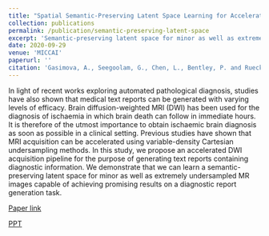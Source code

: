 ```yaml
---
title: "Spatial Semantic-Preserving Latent Space Learning for Accelerated DWI Diagnostic Report Generation"
collection: publications
permalink: /publication/semantic-preserving-latent-space
excerpt: 'Semantic-preserving latent space for minor as well as extremely undersampled MR images capable of achieving promising results on a diagnostic report generation task.'
date: 2020-09-29
venue: 'MICCAI'
paperurl: ''
citation: 'Gasimova, A., Seegoolam, G., Chen, L., Bentley, P. and Rueckert, D., 2020, October. &quot;Spatial Semantic-Preserving Latent Space Learning for Accelerated DWI Diagnostic Report Generation.&quot; In <i>International Conference on Medical Image Computing and Computer-Assisted Intervention</i> (pp. 333-342). Springer, Cham.'
---
```

In light of recent works exploring automated pathological diagnosis, studies have also shown that medical text reports can be generated with varying levels of efficacy. Brain diffusion-weighted MRI (DWI) has been used for the diagnosis of ischaemia in which brain death can follow in immediate hours. It is therefore of the utmost importance to obtain ischaemic brain diagnosis as soon as possible in a clinical setting. Previous studies have shown that MRI acquisition can be accelerated using variable-density Cartesian undersampling methods. In this study, we propose an accelerated DWI acquisition pipeline for the purpose of generating text reports containing diagnostic information. We demonstrate that we can learn a semantic-preserving latent space for minor as well as extremely undersampled MR images capable of achieving promising results on a diagnostic report generation task.

[Paper link](https://link.springer.com/chapter/10.1007/978-3-030-59728-3_33)

[PPT](https://kasimayy.github.io/files/miccai_2020_ppt.pdf)
